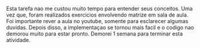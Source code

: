 Esta tarefa nao me custou muito tempo para entender seus conceitos. Uma vez que, foram realizados exercicios envolvendo 
matrize em sala de aula. Foi importante rever a aula no youtube, somente para esclarecer algumas duvidas. Depois disso, a implementaçao se tornou mais facil e o codigo nao demorou muito para estar pronto. Demorei 1 semana para terminar esta atividade. 
